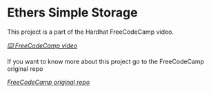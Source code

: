 # Ethers Simple Storage

This project is a part of the Hardhat FreeCodeCamp video.

_[⌨️ FreeCodeCamp video](https://www.youtube.com/watch?v=gyMwXuJrbJQ&t)_

If you want to know more about this project go to the FreeCodeCamp original repo

_[FreeCodeCamp original repo](https://github.com/PatrickAlphaC/ethers-simple-storage-fcc)_
